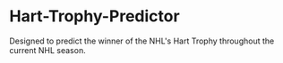 # Hart-Trophy-Predictor
Designed to predict the winner of the NHL's Hart Trophy throughout the current NHL season.
